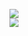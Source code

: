 [![](https://img.shields.io/badge/Made%20With-Github%20Spray-lightgrey.svg?style=for-the-badge&logo=github)](https://github.com/Annihil/github-spray#27019)  
[![](https://i.imgur.com/2DrTn0Z.gif)](https://github.com/Annihil/github-spray)